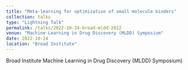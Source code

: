 ```yaml
---
title: "Meta-learning for optimization of small molecule binders"
collection: talks
type: "Lightning Talk"
permalink: /talks/2022-10-24-broad-mldd-2022
venue: "Machine Learning in Drug Discovery (MLDD) Symposium"
date: 2022-10-24
location: "Broad Institute"
---
```


Broad Institute Machine Learning in Drug Discovery (MLDD) Symposium) 

